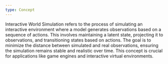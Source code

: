 ```yaml
---
type: Concept
---
```


Interactive World Simulation refers to the process of simulating an interactive environment where a model generates observations based on a sequence of actions. This involves maintaining a latent state, projecting it to observations, and transitioning states based on actions. The goal is to minimize the distance between simulated and real observations, ensuring the simulation remains stable and realistic over time. This concept is crucial for applications like game engines and interactive virtual environments.